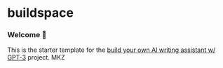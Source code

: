 # buildspace 
### Welcome 👋
This is the starter template for the [build your own AI writing assistant w/ GPT-3](https://buildspace.so/builds/ai-writer) project.
MKZ
